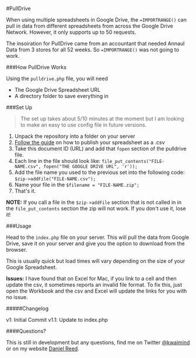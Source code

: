 #PullDrive

When using multiple spreadsheets in Google Drive, the `=IMPORTRANGE()` can pull in data from different spreadsheets from across the Google Drive Network. However, it only supports up to 50 requests.

The insoiration for PullDrive came from an accountant that needed Annaul Data from 3 stores for all 52 weeks. So `=IMPORTRANGE()` was not going to work.

###How PullDrive Works

Using the `pulldrive.php` file, you will need

* The Google Drive Spreadsheet URL
* A directory folder to save everything in

###Set Up

>The set up takes about 5/10 minutes at the moment but I am looking to make an easy to use config file in future versions.

1. Unpack the repository into a folder on your server
2. [Follow the guide](http://blog.revolutionanalytics.com/2009/09/how-to-use-a-google-spreadsheet-as-data-in-r.html) on how to publish your spreadsheet as a .csv
3. Take this document ID (URL) and add that `fopen` section of the pulldrive file.
4. Each line in the file should look like: `file_put_contents("FILE-NAME.csv", fopen("THE GOOGLE DRIVE URL", 'r'));`
5. Add the file name you used to the previous set into the following code: `$zip->addFile("FILE-NAME.csv");`
6. Name your file in the `$filename = "FILE-NAME.zip";`
7. That's it.

**NOTE:** If you call a file in the `$zip->addFile` section that is not called in in the `file_put_contents` section the zip will not work. If you don't use it, lose it!

###Usage

Head to the `index.php` file on your server. This will pull the data from Google Drive, save it on your server and give you the option to download from the browser. 

This is usually quick but load times will vary depending on the size of your Google Spreadsheet.

**Issues:** I have found that on Excel for Mac, if you link to a cell and then update the csv, it sometimes reports an invalid file format. To fix this, just open the Workbook and the csv and Excel will update the links for you with no issue.

#####Changelog

v1: Initial Commit
v1.1: Update to index.php

####Questions?

This is still in development but any questions, find me on Twitter [@kwaimind](https://twitter.com/kwaimind) or on my website [Daniel Reed](http://daniel-reed.eu/).